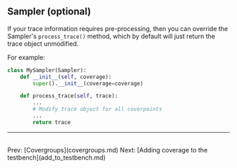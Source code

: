 <!--
  ~ SPDX-License-Identifier: MIT
  ~ Copyright (c) 2023-2024 Vypercore. All Rights Reserved
  -->

## Sampler (optional)

If your trace information requires pre-processing, then you can override the Sampler's `process_trace()` method, which by default will just return the trace object unmodified.

For example:

``` Python
class MySampler(Sampler):
    def __init__(self, coverage):
        super().__init__(coverage=coverage)

    def process_trace(self, trace):
        ...
        # Modify trace object for all coverpoints
        ...
        return trace
```
---
<br>
Prev: [Covergroups](covergroups.md)
Next: [Adding coverage to the testbench](add_to_testbench.md)

